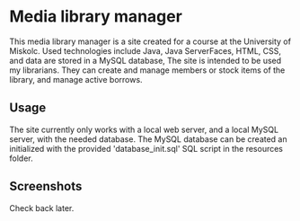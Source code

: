 # Media library manager

This media library manager is a site created for a course at the University of Miskolc.
Used technologies include Java, Java ServerFaces, HTML, CSS, and data are stored in a MySQL database, 
The site is intended to be used my librarians. They can create and manage members or stock items of the library, and manage active borrows.

## Usage

The site currently only works with a local web server, and a local MySQL server, with the needed database.
The MySQL database can be created an initialized with the provided 'database_init.sql' SQL script in the resources folder.


## Screenshots

Check back later.